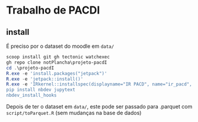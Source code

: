 # Trabalho de PACDI

## install

É preciso por o dataset do moodle em `data/`

```powershell
scoop install git gh tectonic watchexec
gh repo clone notPlancha\projeto-pacdI
cd .\projeto-pacdI
R.exe -e 'install.packages("jetpack")'
R.exe -e 'jetpack::install()'
R.exe -e 'IRkernel::installspec(displayname="IR PACD", name="ir_pacd", rprofile=here::here(".Rprofile"))
pip install nbdev jupytext
nbdev_install_hooks
```
Depois de ter o dataset em `data/`, este pode ser passado para .parquet com `script/toParquet.R` (sem mudanças na base de dados)